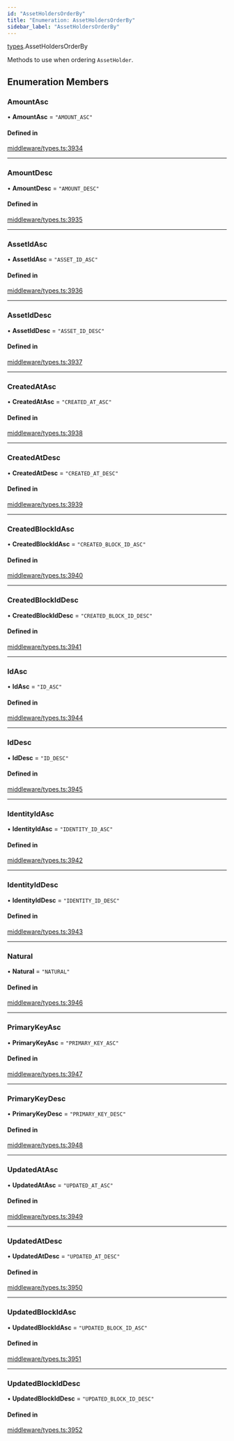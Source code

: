 ```yaml
---
id: "AssetHoldersOrderBy"
title: "Enumeration: AssetHoldersOrderBy"
sidebar_label: "AssetHoldersOrderBy"
---
```


[types](../../../modules/Types/Types.md).AssetHoldersOrderBy

Methods to use when ordering `AssetHolder`.

## Enumeration Members

### AmountAsc

• **AmountAsc** = ``"AMOUNT_ASC"``

#### Defined in

[middleware/types.ts:3934](https://github.com/PolymeshAssociation/polymesh-sdk/blob/fedc4714f/src/middleware/types.ts#L3934)

___

### AmountDesc

• **AmountDesc** = ``"AMOUNT_DESC"``

#### Defined in

[middleware/types.ts:3935](https://github.com/PolymeshAssociation/polymesh-sdk/blob/fedc4714f/src/middleware/types.ts#L3935)

___

### AssetIdAsc

• **AssetIdAsc** = ``"ASSET_ID_ASC"``

#### Defined in

[middleware/types.ts:3936](https://github.com/PolymeshAssociation/polymesh-sdk/blob/fedc4714f/src/middleware/types.ts#L3936)

___

### AssetIdDesc

• **AssetIdDesc** = ``"ASSET_ID_DESC"``

#### Defined in

[middleware/types.ts:3937](https://github.com/PolymeshAssociation/polymesh-sdk/blob/fedc4714f/src/middleware/types.ts#L3937)

___

### CreatedAtAsc

• **CreatedAtAsc** = ``"CREATED_AT_ASC"``

#### Defined in

[middleware/types.ts:3938](https://github.com/PolymeshAssociation/polymesh-sdk/blob/fedc4714f/src/middleware/types.ts#L3938)

___

### CreatedAtDesc

• **CreatedAtDesc** = ``"CREATED_AT_DESC"``

#### Defined in

[middleware/types.ts:3939](https://github.com/PolymeshAssociation/polymesh-sdk/blob/fedc4714f/src/middleware/types.ts#L3939)

___

### CreatedBlockIdAsc

• **CreatedBlockIdAsc** = ``"CREATED_BLOCK_ID_ASC"``

#### Defined in

[middleware/types.ts:3940](https://github.com/PolymeshAssociation/polymesh-sdk/blob/fedc4714f/src/middleware/types.ts#L3940)

___

### CreatedBlockIdDesc

• **CreatedBlockIdDesc** = ``"CREATED_BLOCK_ID_DESC"``

#### Defined in

[middleware/types.ts:3941](https://github.com/PolymeshAssociation/polymesh-sdk/blob/fedc4714f/src/middleware/types.ts#L3941)

___

### IdAsc

• **IdAsc** = ``"ID_ASC"``

#### Defined in

[middleware/types.ts:3944](https://github.com/PolymeshAssociation/polymesh-sdk/blob/fedc4714f/src/middleware/types.ts#L3944)

___

### IdDesc

• **IdDesc** = ``"ID_DESC"``

#### Defined in

[middleware/types.ts:3945](https://github.com/PolymeshAssociation/polymesh-sdk/blob/fedc4714f/src/middleware/types.ts#L3945)

___

### IdentityIdAsc

• **IdentityIdAsc** = ``"IDENTITY_ID_ASC"``

#### Defined in

[middleware/types.ts:3942](https://github.com/PolymeshAssociation/polymesh-sdk/blob/fedc4714f/src/middleware/types.ts#L3942)

___

### IdentityIdDesc

• **IdentityIdDesc** = ``"IDENTITY_ID_DESC"``

#### Defined in

[middleware/types.ts:3943](https://github.com/PolymeshAssociation/polymesh-sdk/blob/fedc4714f/src/middleware/types.ts#L3943)

___

### Natural

• **Natural** = ``"NATURAL"``

#### Defined in

[middleware/types.ts:3946](https://github.com/PolymeshAssociation/polymesh-sdk/blob/fedc4714f/src/middleware/types.ts#L3946)

___

### PrimaryKeyAsc

• **PrimaryKeyAsc** = ``"PRIMARY_KEY_ASC"``

#### Defined in

[middleware/types.ts:3947](https://github.com/PolymeshAssociation/polymesh-sdk/blob/fedc4714f/src/middleware/types.ts#L3947)

___

### PrimaryKeyDesc

• **PrimaryKeyDesc** = ``"PRIMARY_KEY_DESC"``

#### Defined in

[middleware/types.ts:3948](https://github.com/PolymeshAssociation/polymesh-sdk/blob/fedc4714f/src/middleware/types.ts#L3948)

___

### UpdatedAtAsc

• **UpdatedAtAsc** = ``"UPDATED_AT_ASC"``

#### Defined in

[middleware/types.ts:3949](https://github.com/PolymeshAssociation/polymesh-sdk/blob/fedc4714f/src/middleware/types.ts#L3949)

___

### UpdatedAtDesc

• **UpdatedAtDesc** = ``"UPDATED_AT_DESC"``

#### Defined in

[middleware/types.ts:3950](https://github.com/PolymeshAssociation/polymesh-sdk/blob/fedc4714f/src/middleware/types.ts#L3950)

___

### UpdatedBlockIdAsc

• **UpdatedBlockIdAsc** = ``"UPDATED_BLOCK_ID_ASC"``

#### Defined in

[middleware/types.ts:3951](https://github.com/PolymeshAssociation/polymesh-sdk/blob/fedc4714f/src/middleware/types.ts#L3951)

___

### UpdatedBlockIdDesc

• **UpdatedBlockIdDesc** = ``"UPDATED_BLOCK_ID_DESC"``

#### Defined in

[middleware/types.ts:3952](https://github.com/PolymeshAssociation/polymesh-sdk/blob/fedc4714f/src/middleware/types.ts#L3952)
